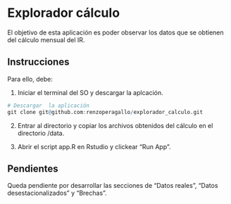 
<!-- README.md is generated from README.Rmd. Please edit that file -->

# Explorador cálculo

<!-- badges: start -->
<!-- badges: end -->

El objetivo de esta aplicación es poder observar los datos que se
obtienen del cálculo mensual del IR.

## Instrucciones

Para ello, debe:

1.  Iniciar el terminal del SO y descargar la aplcación.

``` r
# Descargar  la aplicación
git clone git@github.com:renzoperagallo/explorador_calculo.git
```

2.  Entrar al directorio y copiar los archivos obtenidos del cálculo en
    el directorio /data.

3.  Abrir el script app.R en Rstudio y clickear “Run App”.

## Pendientes

Queda pendiente por desarrollar las secciones de “Datos reales”, “Datos
desestacionalizados” y “Brechas”.
